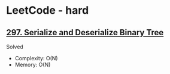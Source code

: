 # LeetCode - hard

## [297. Serialize and Deserialize Binary Tree](https://leetcode.com/problems/serialize-and-deserialize-binary-tree)

Solved

* Complexity: O(N)
* Memory: O(N)
